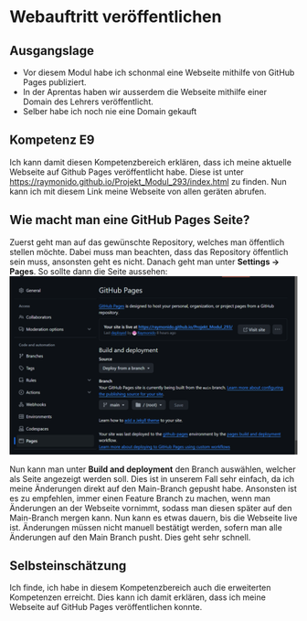 # Webauftritt veröffentlichen

## Ausgangslage

- Vor diesem Modul habe ich schonmal eine Webseite mithilfe von GitHub Pages publiziert.
- In der Aprentas haben wir ausserdem die Webseite mithilfe einer Domain des Lehrers veröffentlicht.
- Selber habe ich noch nie eine Domain gekauft

## Kompetenz E9

Ich kann damit diesen Kompetenzbereich erklären, dass ich meine aktuelle Webseite auf Github Pages veröffentlicht habe. Diese ist unter https://raymonido.github.io/Projekt_Modul_293/index.html zu finden. Nun kann ich mit diesem Link meine Webseite von allen geräten abrufen. 

## Wie macht man eine GitHub Pages Seite?

Zuerst geht man auf das gewünschte Repository, welches man öffentlich stellen möchte. Dabei muss man beachten, dass das Repository öffentlich sein muss, ansonsten geht es nicht. Danach geht man unter **Settings -> Pages**. So sollte dann die Seite aussehen:
![github pages](image-4.png)

Nun kann man unter **Build and deployment** den Branch auswählen, welcher als Seite angezeigt werden soll. Dies ist in unserem Fall sehr einfach, da ich meine Änderungen direkt auf den Main-Branch gepusht habe. Ansonsten ist es zu empfehlen, immer einen Feature Branch zu machen, wenn man Änderungen an der Webseite vornimmt, sodass man diesen später auf den Main-Branch mergen kann. Nun kann es etwas dauern, bis die Webseite live ist. Änderungen müssen nicht manuell bestätigt werden, sofern man alle Änderungen auf den Main Branch pusht. Dies geht sehr schnell.

## Selbsteinschätzung

Ich finde, ich habe in diesem Kompetenzbereich auch die erweiterten Kompetenzen erreicht. Dies kann ich damit erklären, dass ich meine Webseite auf GitHub Pages veröffentlichen konnte.


